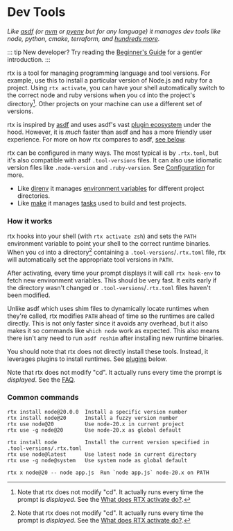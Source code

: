 ---
---

# Dev Tools

_Like [asdf](https://asdf-vm.com) (or [nvm](https://github.com/nvm-sh/nvm) or [pyenv](https://github.com/pyenv/pyenv) but for any language) it manages dev tools like node, python, cmake, terraform, and [hundreds more](/plugins)._

::: tip
New developer? Try reading the [Beginner's Guide](https://dev.to/jdxcode/beginners-guide-to-rtx-ac4) for a gentler introduction.
:::

rtx is a tool for managing programming language and tool versions. For example, use this to install
a particular version of Node.js and ruby for a project. Using `rtx activate`, you can have your
shell automatically switch to the correct node and ruby versions when you `cd` into the project's
directory[^cd]. Other projects on your machine can use a different set of versions.

rtx is inspired by [asdf](https://asdf-vm.com) and uses asdf's vast [plugin ecosystem](https://github.com/rtx-plugins/registry)
under the hood. However, it is _much_ faster than asdf and has a more friendly user experience.
For more on how rtx compares to asdf, [see below](/comparison-to-asdf).

rtx can be configured in many ways. The most typical is by `.rtx.toml`, but it's also compatible
with asdf `.tool-versions` files. It can also use idiomatic version files like `.node-version` and
`.ruby-version`. See [Configuration](./configuration) for more.

[^cd]:
    Note that rtx does not modify "cd". It actually runs every time the prompt is _displayed_.
    See the [What does RTX activate do?](/faq#what-does-rtx-activate-do).

* Like [direnv](https://github.com/direnv/direnv) it manages [environment variables](/configuration#env---arbitrary-environment-variables) for different project directories.
* Like [make](https://www.gnu.org/software/make/manual/make.html) it manages [tasks](/tasks/) used to build and test projects.

### How it works

rtx hooks into your shell (with `rtx activate zsh`) and sets the `PATH`
environment variable to point your shell to the correct runtime binaries. When you `cd` into a
directory[^cd] containing a `.tool-versions`/`.rtx.toml` file, rtx will automatically set the
appropriate tool versions in `PATH`.

After activating, every time your prompt displays it will call `rtx hook-env` to fetch new
environment variables.
This should be very fast. It exits early if the directory wasn't changed or `.tool-versions`/`.rtx.toml` files haven't been modified.

Unlike asdf which uses shim files to dynamically locate runtimes when they're called, rtx modifies
`PATH` ahead of time so the runtimes are called directly. This is not only faster since it avoids
any overhead, but it also makes it so commands like `which node` work as expected. This also
means there isn't any need to run `asdf reshim` after installing new runtime binaries.

You should note that rtx does not directly install these tools.
Instead, it leverages plugins to install runtimes.
See [plugins](/plugins) below.

[^cd]:
Note that rtx does not modify "cd". It actually runs every time the prompt is _displayed_.
See the [FAQ](/faq#what-does-rtx-activate-do).

### Common commands

```text
rtx install node@20.0.0  Install a specific version number
rtx install node@20      Install a fuzzy version number
rtx use node@20          Use node-20.x in current project
rtx use -g node@20       Use node-20.x as global default

rtx install node         Install the current version specified in .tool-versions/.rtx.toml
rtx use node@latest      Use latest node in current directory
rtx use -g node@system   Use system node as global default

rtx x node@20 -- node app.js  Run `node app.js` node-20.x on PATH
```
